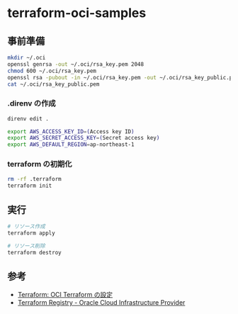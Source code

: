 # terraform-oci-samples

## 事前準備

```sh
mkdir ~/.oci
openssl genrsa -out ~/.oci/rsa_key.pem 2048
chmod 600 ~/.oci/rsa_key.pem
openssl rsa -pubout -in ~/.oci/rsa_key.pem -out ~/.oci/rsa_key_public.pem
cat ~/.oci/rsa_key_public.pem
```

### .direnv の作成

```sh
direnv edit .

export AWS_ACCESS_KEY_ID=(Access key ID)
export AWS_SECRET_ACCESS_KEY=(Secret access key)
export AWS_DEFAULT_REGION=ap-northeast-1
```

### terraform の初期化

```sh
rm -rf .terraform
terraform init
```

## 実行

```sh
# リソース作成
terraform apply

# リソース削除
terraform destroy
```

## 参考

- [Terraform: OCI Terraform の設定](https://docs.oracle.com/ja-jp/iaas/developer-tutorials/tutorials/tf-provider/01-summary.htm)
- [Terraform Registry - Oracle Cloud Infrastructure Provider](https://registry.terraform.io/providers/oracle/oci/latest/docs)
